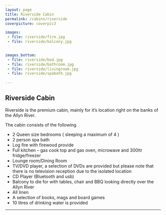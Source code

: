 ```yaml
---
layout: page
title: Riverside Cabin
permalink: /cabins/riverside
coverpicture: coverpic3

images:
 - file: riverside/fire.jpg
 - file: riverside/balcony.jpg

 
images_bottom:
 - file: riverside/bed.jpg
 - file: riverside/bathroom.jpg
 - file: riverside/livingroom.jpg
 - file: riverside/spabath.jpg
 
---
```


## Riverside Cabin

Riverside is the premium cabin, mainly for it’s location right on the banks of the Allyn River.

The cabin consists of the following

- 2 Queen size bedrooms ( sleeping a maximum of 4 )
- 2 person spa bath
- Log fire with firewood provide
- Full kitchen – gas cook top and gas oven, microwave and 300ltr fridge/freezer
- Lounge room/Dining Room
- TV/DVD player, a selection of DVDs are provided but please note that there is no television reception due to the isolated location
- CD Player (Bluetooth and usb)
- Balcony to die for with tables, chair and BBQ looking directly over the Allyn River
- All linen
- A selection of books, mags and board games
- 10 litres of drinking water is provided

----
